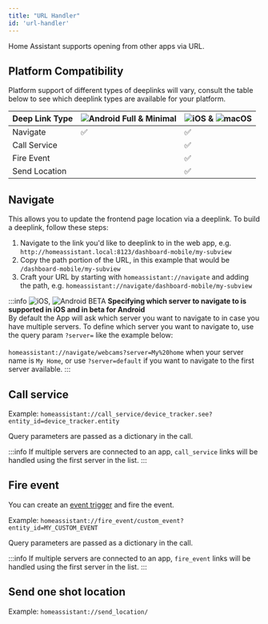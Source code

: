 ```yaml
---
title: "URL Handler"
id: 'url-handler'
---
```


Home Assistant supports opening from other apps via URL.

## Platform Compatibility

Platform support of different types of deeplinks will vary, consult the table below to see which deeplink types are available for your platform.

<table className="core-table">
  <thead>
    <tr>
      <th><strong>Deep Link Type</strong></th>
      <th><img alt="Android" src="/assets/android.svg" /> Full & Minimal</th>
      <th><img alt="iOS" src="/assets/iOS.svg" /> & <img alt="macOS" src="/assets/macOS.svg" /></th>
      </tr>
  </thead>
    <tbody>
      <tr>
        <td>Navigate</td>
        <td>✅</td>
        <td>✅</td>
      </tr>
      <tr>
        <td>Call Service</td>
        <td></td>
        <td>✅</td>
      </tr>
        <tr>
        <td>Fire Event</td>
        <td></td>
        <td>✅</td>
      </tr>
        <tr>
        <td>Send Location</td>
        <td></td>
        <td>✅</td>
      </tr>
    </tbody>
</table>

## Navigate
This allows you to update the frontend page location via a deeplink. To build a deeplink, follow these steps:

1. Navigate to the link you'd like to deeplink to in the web app, e.g. `http://homeassistant.local:8123/dashboard-mobile/my-subview`
2. Copy the path portion of the URL, in this example that would be `/dashboard-mobile/my-subview`
3. Craft your URL by starting with `homeassistant://navigate` and adding the path, e.g. `homeassistant://navigate/dashboard-mobile/my-subview`

:::info
![iOS](/assets/iOS.svg), ![Android](/assets/android.svg) <span class='beta'>BETA</span> **Specifying which server to navigate to is supported in iOS and in beta for Android**<br />
By default the App will ask which server you want to navigate to in case you have multiple servers.
To define which server you want to navigate to, use the query param `?server=` like the example below:<br /><br />
`homeassistant://navigate/webcams?server=My%20home` when your server name is `My Home`, or use `?server=default` if you want to navigate to the first server available.
:::

## Call service
Example: `homeassistant://call_service/device_tracker.see?entity_id=device_tracker.entity`

Query parameters are passed as a dictionary in the call.

:::info
If multiple servers are connected to an app, `call_service` links will be handled using the first server in the list.
:::

## Fire event
You can create an [event trigger](https://www.home-assistant.io/docs/automation/trigger/#event-trigger) and fire the event.

Example: `homeassistant://fire_event/custom_event?entity_id=MY_CUSTOM_EVENT`

Query parameters are passed as a dictionary in the call.

:::info
If multiple servers are connected to an app, `fire_event` links will be handled using the first server in the list.
:::

## Send one shot location
Example: `homeassistant://send_location/`

